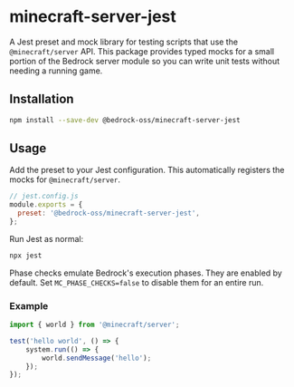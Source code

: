 # minecraft-server-jest

A Jest preset and mock library for testing scripts that use the `@minecraft/server` API. This package provides typed mocks for a small portion of the Bedrock server module so you can write unit tests without needing a running game.

## Installation

```bash
npm install --save-dev @bedrock-oss/minecraft-server-jest
```

## Usage

Add the preset to your Jest configuration. This automatically registers the mocks for `@minecraft/server`.

```js
// jest.config.js
module.exports = {
  preset: '@bedrock-oss/minecraft-server-jest',
};
```

Run Jest as normal:

```bash
npx jest
```

Phase checks emulate Bedrock's execution phases. They are enabled by default. Set `MC_PHASE_CHECKS=false` to disable them for an entire run.

### Example

```ts
import { world } from '@minecraft/server';

test('hello world', () => {
    system.run(() => {
        world.sendMessage('hello');
    });
});
```

